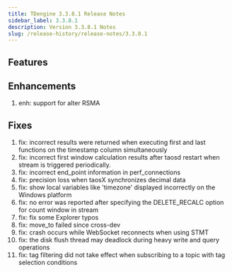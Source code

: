 ```yaml
---
title: TDengine 3.3.8.1 Release Notes
sidebar_label: 3.3.8.1
description: Version 3.3.8.1 Notes
slug: /release-history/release-notes/3.3.8.1
---
```


## Features

## Enhancements
  1. enh: support for alter RSMA

## Fixes
  1. fix: incorrect results were returned when executing first and last functions on the timestamp column simultaneously
  2. fix: incorrect first window calculation results after taosd restart when stream is triggered periodically.
  3. fix: incorrect end_point information in perf_connections
  4. fix: precision loss when taosX synchronizes decimal data
  5. fix: show local variables like 'timezone' displayed incorrectly on the Windows platform
  6. fix: no error was reported after specifying the DELETE_RECALC option for count window in stream
  7. fix: fix some Explorer typos
  8. fix: move_to failed since cross-dev
  9. fix: crash occurs while WebSocket reconnects when using STMT
 10. fix: the disk flush thread may deadlock during heavy write and query operations
 11. fix: tag filtering did not take effect when subscribing to a topic with tag selection conditions

